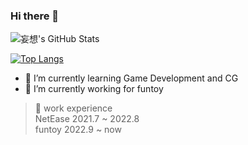 ### Hi there 👋

![妄想's GitHub Stats](https://github-readme-stats.vercel.app/api?username=leo6033&show_icons=true&theme=radical)


[![Top Langs](https://github-readme-stats.vercel.app/api/top-langs/?username=leo6033&hide=typescript,css,html,c&layout=compact&langs_count=8)](https://github.com/anuraghazra/github-readme-stats)

<!--[![wakatime stats](https://github-readme-stats.vercel.app/api/wakatime?username=leo6033&layout=Compact)](https://github.com/anuraghazra/github-readme-stats)-->

- 🌱 I’m currently learning Game Development and CG
- 🔭 I’m currently working for funtoy

> 💬 work experience  
> NetEase 2021.7 ~ 2022.8  
> funtoy 2022.9 ~ now  
> 


<!--
**leo6033/leo6033** is a ✨ _special_ ✨ repository because its `README.md` (this file) appears on your GitHub profile.

Here are some ideas to get you started:

- 🔭 I’m currently working on ...
- 🌱 I’m currently learning ...
- 👯 I’m looking to collaborate on ...
- 🤔 I’m looking for help with ...
- 💬 Ask me about ...
- 📫 How to reach me: ...
- 😄 Pronouns: ...
- ⚡ Fun fact: ...
-->
